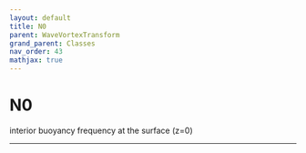 ```yaml
---
layout: default
title: N0
parent: WaveVortexTransform
grand_parent: Classes
nav_order: 43
mathjax: true
---
```


#  N0

interior buoyancy frequency at the surface (z=0)


---

